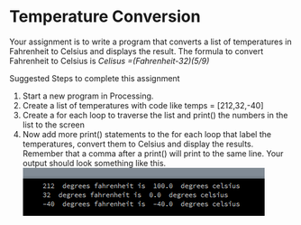 Temperature Conversion
======================
Your assignment is to write a program that converts a list of temperatures in Fahrenheit to Celsius and displays the result. The formula to convert Fahrenheit to Celsius is *Celisus =(Fahrenheit-32)(5/9)*

Suggested Steps to complete this assignment
1. Start a new program in Processing. 
2. Create a list of temperatures with code like temps = [212,32,-40]
3. Create a for each loop to traverse the list and print() the numbers in the list to the screen
4. Now add more print() statements to the for each loop that label the temperatures, convert them to Celsius and display the results. Remember that a comma after a print() will print to the same line. Your output should look something like this.   
![Temperature Conversion screenshot](TemperatureConversion.png)
